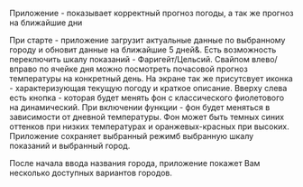 Приложение - показывает корректный прогноз погоды, а так же прогноз на ближайшие дни

При старте - приложение загрузит актуальные данные по выбранному городу и обновит данные на ближайшие 5 дней&.
Есть возможность переключить шкалу показаний - Фаригейт/Цельсий.
Свайпом влево/вправо по ячейке дня можно посмотреть почасовой прогноз температуры на конкретный день.
На экране так же присутсвует иконка - характеризующая текущую погоду и краткое описание.
Вверху слева есть кнопка - которая будет менять фон с классического фиолетового на динамический. При включении функции - фон будет меняться в зависимости от дневной температуры. Фон может быть темных синих оттенков при низких температурах и оранжевых-красных при высоких.
Приложение сохраняет выбранный режимб выбранную шкалу показаний и выбранный город.

После начала ввода названия города, приложение покажет Вам несколько доступных вариантов городов.




